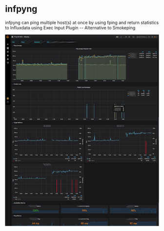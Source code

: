 # infpyng
infpyng can ping multiple host(s) at once by using fping and return statistics to Influxdata using Exec Input Plugin -- Alternative to Smokeping

![screenshot](ping-monitor-infpyng.png)
